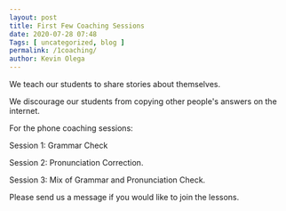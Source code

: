 ```yaml
--- 
layout: post 
title: First Few Coaching Sessions
date: 2020-07-28 07:48
Tags: [ uncategorized, blog ]
permalink: /1coaching/ 
author: Kevin Olega 
--- 
```

We teach our students to share stories about themselves.

We discourage our students from copying other people's answers on the internet.

For the phone coaching sessions:

Session 1: Grammar Check

Session 2: Pronunciation Correction.

Session 3: Mix of Grammar and Pronunciation Check.

Please send us a message if you would like to join the lessons.